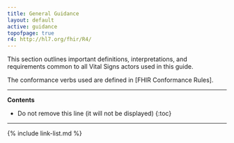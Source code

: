 ```yaml
---
title: General Guidance
layout: default
active: guidance
topofpage: true
r4: http://hl7.org/fhir/R4/
---
```


This section outlines important definitions, interpretations, and requirements common to all Vital Signs actors used in this guide.

The conformance verbs used are defined in [FHIR Conformance Rules].

---

<!-- TOC  the css styling for this is \pages\assets\css\project.css under 'markdown-toc'-->
**Contents**

* Do not remove this line (it will not be displayed)
{:toc}

---

<!-- end TOC -->


{% include link-list.md %}
